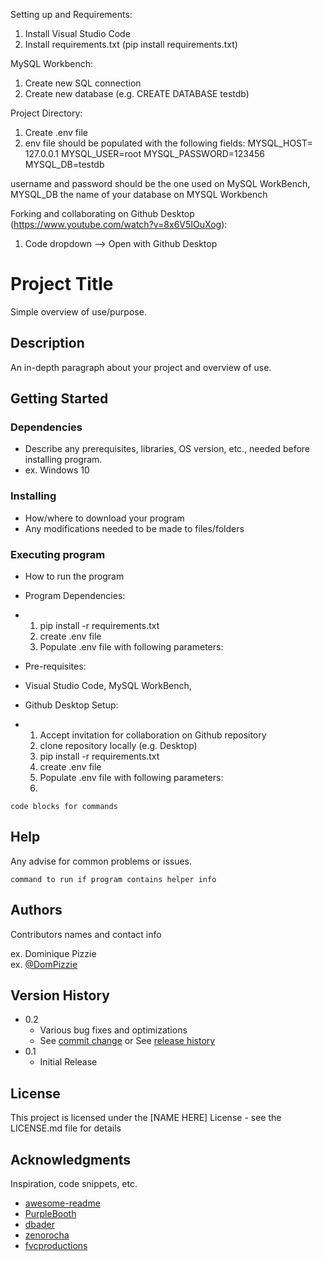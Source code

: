 Setting up and Requirements:
1. Install Visual Studio Code 
2. Install requirements.txt (pip install requirements.txt)

MySQL Workbench:
1. Create new SQL connection
2. Create new database (e.g. CREATE DATABASE testdb)

Project Directory:
1. Create .env file
2. env file should be populated with the following fields:
MYSQL_HOST= 127.0.0.1
MYSQL_USER=root 
MYSQL_PASSWORD=123456
MYSQL_DB=testdb

username and password should be the one used on MySQL WorkBench, MYSQL_DB the name of your database on MYSQL Workbench

Forking and collaborating on Github Desktop (https://www.youtube.com/watch?v=8x6V5IOuXog):
1. Code dropdown --> Open with Github Desktop 


# Project Title

Simple overview of use/purpose.

## Description

An in-depth paragraph about your project and overview of use.

## Getting Started

### Dependencies

* Describe any prerequisites, libraries, OS version, etc., needed before installing program.
* ex. Windows 10

### Installing

* How/where to download your program
* Any modifications needed to be made to files/folders

### Executing program

* How to run the program
* Program Dependencies:
* 1. pip install -r requirements.txt
  2. create .env file
  3. Populate .env file with following parameters:
 
* Pre-requisites:
* Visual Studio Code, MySQL WorkBench, 

* Github Desktop Setup:
* 1. Accept invitation for collaboration on Github repository
  2. clone repository locally (e.g. Desktop)
  3. pip install -r requirements.txt
  4. create .env file
  5. Populate .env file with following parameters:
  6. 
```
code blocks for commands
```

## Help

Any advise for common problems or issues.
```
command to run if program contains helper info
```

## Authors

Contributors names and contact info

ex. Dominique Pizzie  
ex. [@DomPizzie](https://twitter.com/dompizzie)

## Version History

* 0.2
    * Various bug fixes and optimizations
    * See [commit change]() or See [release history]()
* 0.1
    * Initial Release

## License

This project is licensed under the [NAME HERE] License - see the LICENSE.md file for details

## Acknowledgments

Inspiration, code snippets, etc.
* [awesome-readme](https://github.com/matiassingers/awesome-readme)
* [PurpleBooth](https://gist.github.com/PurpleBooth/109311bb0361f32d87a2)
* [dbader](https://github.com/dbader/readme-template)
* [zenorocha](https://gist.github.com/zenorocha/4526327)
* [fvcproductions](https://gist.github.com/fvcproductions/1bfc2d4aecb01a834b46)
